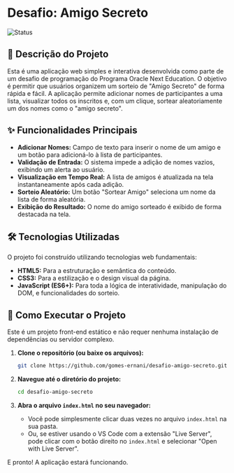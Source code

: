 # Desafio: Amigo Secreto

![Status](https://img.shields.io/badge/status-concluído-brightgreen)

## 📝 Descrição do Projeto

Esta é uma aplicação web simples e interativa desenvolvida como parte de um desafio de programação do Programa Oracle Next Education. O objetivo é permitir que usuários organizem um sorteio de "Amigo Secreto" de forma rápida e fácil. A aplicação permite adicionar nomes de participantes a uma lista, visualizar todos os inscritos e, com um clique, sortear aleatoriamente um dos nomes como o "amigo secreto".


## ✨ Funcionalidades Principais

-   **Adicionar Nomes:** Campo de texto para inserir o nome de um amigo e um botão para adicioná-lo à lista de participantes.
-   **Validação de Entrada:** O sistema impede a adição de nomes vazios, exibindo um alerta ao usuário.
-   **Visualização em Tempo Real:** A lista de amigos é atualizada na tela instantaneamente após cada adição.
-   **Sorteio Aleatório:** Um botão "Sortear Amigo" seleciona um nome da lista de forma aleatória.
-   **Exibição do Resultado:** O nome do amigo sorteado é exibido de forma destacada na tela.

## 🛠️ Tecnologias Utilizadas

O projeto foi construído utilizando tecnologias web fundamentais:

-   **HTML5:** Para a estruturação e semântica do conteúdo.
-   **CSS3:** Para a estilização e o design visual da página.
-   **JavaScript (ES6+):** Para toda a lógica de interatividade, manipulação do DOM, e funcionalidades do sorteio.

## 🚀 Como Executar o Projeto

Este é um projeto front-end estático e não requer nenhuma instalação de dependências ou servidor complexo.

1.  **Clone o repositório (ou baixe os arquivos):**
    ```bash
    git clone https://github.com/gomes-ernani/desafio-amigo-secreto.git
    ```

2.  **Navegue até o diretório do projeto:**
    ```bash
    cd desafio-amigo-secreto
    ```

3.  **Abra o arquivo `index.html` no seu navegador:**
    -   Você pode simplesmente clicar duas vezes no arquivo `index.html` na sua pasta.
    -   Ou, se estiver usando o VS Code com a extensão "Live Server", pode clicar com o botão direito no `index.html` e selecionar "Open with Live Server".

E pronto! A aplicação estará funcionando.